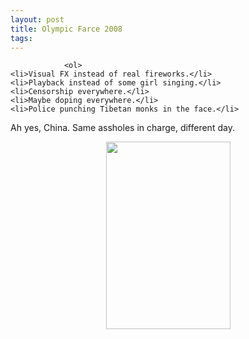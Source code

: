 ```yaml
---
layout: post
title: Olympic Farce 2008
tags:
---
```



                <ol>
    <li>Visual FX instead of real fireworks.</li>
    <li>Playback instead of some girl singing.</li>
    <li>Censorship everywhere.</li>
    <li>Maybe doping everywhere.</li>
    <li>Police punching Tibetan monks in the face.</li>
</ol>
<p>Ah yes, China. Same assholes in charge, different day.</p>
<p style="text-align: center;"><a href="/uploads/2008/08/tibetanmonk1.jpg"><img class="size-medium wp-image-2961 aligncenter" title="tibetanmonk1" src="/uploads/2008/08/tibetanmonk1-199x300.jpg" alt="" width="199" height="300" /></a></p>

